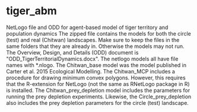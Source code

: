 # tiger_abm
NetLogo file and ODD for agent-based model of tiger territory and population dynamics
The zipped file contains the models for both the circle (test) and real (Chitwan) landscapes. Make sure to keep the files in the same folders that they are already in. Otherwise the models may not run. The Overview, Design, and Details (ODD) document is "ODD_TigerTerritorialDynamics.docx". The netlogo models all have file names with *.nlogo. The Chitwan_base model was the model published in Carter et al. 2015 Ecological Modelling. The Chitwan_MCP includes a procedure for drawing minimum convex polygons. However, this requires that the R-extension for NetLogo (not the same as RNetLogo package in R) is installed. The Chitwan_prey_depletion model includes the parameters for running the prey depletion experiments. Likewise, the Circle_prey_depletion also includes the prey depletion parameters for the circle (test) landscape.   
